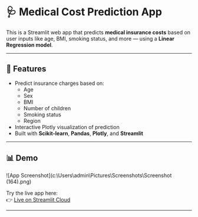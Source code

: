 # 🩺 Medical Cost Prediction App

This is a Streamlit web app that predicts **medical insurance costs** based on user inputs like age, BMI, smoking status, and more — using a **Linear Regression model**.

---

## 🚀 Features

- Predict insurance charges based on:
  - Age
  - Sex
  - BMI
  - Number of children
  - Smoking status
  - Region
- Interactive Plotly visualization of prediction
- Built with **Scikit-learn**, **Pandas**, **Plotly**, and **Streamlit**

---

## 📊 Demo

![App Screenshot](c:\Users\admin\Pictures\Screenshots\Screenshot (164).png)

Try the live app here:  
👉 [Live on Streamlit Cloud](https://medicalcostprediction-jy.streamlit.app/)

---
